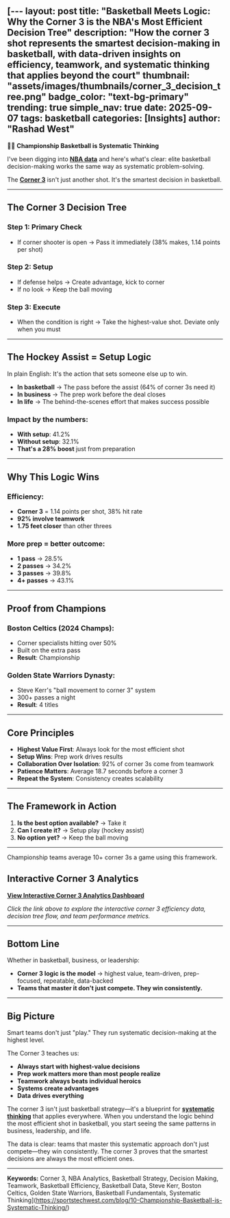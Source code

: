 [---
layout: post
title: "Basketball Meets Logic: Why the Corner 3 is the NBA's Most Efficient Decision Tree"
description: "How the corner 3 shot represents the smartest decision-making in basketball, with data-driven insights on efficiency, teamwork, and systematic thinking that applies beyond the court"
thumbnail: "assets/images/thumbnails/corner_3_decision_tree.png"
badge_color: "text-bg-primary"
trending: true
simple_nav: true
date: 2025-09-07
tags: basketball
categories: [Insights]
author: "Rashad West"
---

🏀💡 **Championship Basketball is Systematic Thinking**

I've been digging into [**NBA data**](https://www.nba.com/stats) and here's what's clear: elite basketball decision-making works the same way as systematic problem-solving.

The [**Corner 3**](https://www.basketball-reference.com/about/glossary.html) isn't just another shot. It's the smartest decision in basketball.

---

## The Corner 3 Decision Tree

### Step 1: Primary Check
* If corner shooter is open → Pass it immediately (38% makes, 1.14 points per shot)

### Step 2: Setup
* If defense helps → Create advantage, kick to corner
* If no look → Keep the ball moving

### Step 3: Execute
* When the condition is right → Take the highest-value shot. Deviate only when you must

---

## The Hockey Assist = Setup Logic

In plain English: It's the action that sets someone else up to win.

* **In basketball** → The pass before the assist (64% of corner 3s need it)
* **In business** → The prep work before the deal closes
* **In life** → The behind-the-scenes effort that makes success possible

### Impact by the numbers:
* **With setup**: 41.2%
* **Without setup**: 32.1%
* **That's a 28% boost** just from preparation

---

## Why This Logic Wins

### Efficiency:
* **Corner 3** = 1.14 points per shot, 38% hit rate
* **92% involve teamwork**
* **1.75 feet closer** than other threes

### More prep = better outcome:
* **1 pass** → 28.5%
* **2 passes** → 34.2%
* **3 passes** → 39.8%
* **4+ passes** → 43.1%

---

## Proof from Champions

### Boston Celtics (2024 Champs):
* Corner specialists hitting over 50%
* Built on the extra pass
* **Result**: Championship

### Golden State Warriors Dynasty:
* Steve Kerr's "ball movement to corner 3" system
* 300+ passes a night
* **Result**: 4 titles

---

## Core Principles

* **Highest Value First**: Always look for the most efficient shot
* **Setup Wins**: Prep work drives results
* **Collaboration Over Isolation**: 92% of corner 3s come from teamwork
* **Patience Matters**: Average 18.7 seconds before a corner 3
* **Repeat the System**: Consistency creates scalability

---

## The Framework in Action

1. **Is the best option available?** → Take it
2. **Can I create it?** → Setup play (hockey assist)
3. **No option yet?** → Keep the ball moving

---

Championship teams average 10+ corner 3s a game using this framework.

## Interactive Corner 3 Analytics

**[View Interactive Corner 3 Analytics Dashboard](https://sportstechwest.com/Corner_3_Analytics_Dashboard.html)**

*Click the link above to explore the interactive corner 3 efficiency data, decision tree flow, and team performance metrics.*

---

## Bottom Line

Whether in basketball, business, or leadership:

* **Corner 3 logic is the model** → highest value, team-driven, prep-focused, repeatable, data-backed
* **Teams that master it don't just compete. They win consistently.**

---

## Big Picture

Smart teams don't just "play." They run systematic decision-making at the highest level.

The Corner 3 teaches us:

* **Always start with highest-value decisions**
* **Prep work matters more than most people realize**
* **Teamwork always beats individual heroics**
* **Systems create advantages**
* **Data drives everything**

The corner 3 isn't just basketball strategy—it's a blueprint for [**systematic thinking**](https://www.breakthroughbasketball.com/coaching/decision-making.html) that applies everywhere. When you understand the logic behind the most efficient shot in basketball, you start seeing the same patterns in business, leadership, and life.

The data is clear: teams that master this systematic approach don't just compete—they win consistently. The corner 3 proves that the smartest decisions are always the most efficient ones.

---

**Keywords:** Corner 3, NBA Analytics, Basketball Strategy, Decision Making, Teamwork, Basketball Efficiency, Basketball Data, Steve Kerr, Boston Celtics, Golden State Warriors, Basketball Fundamentals, Systematic Thinking](https://sportstechwest.com/blog/10-Championship-Basketball-is-Systematic-Thinking/)
